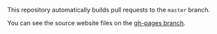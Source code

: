 This repository automatically builds pull requests to the ``master`` branch.

You can see the source website files on the [gh-pages branch](https://github.com/Wallymer/toffeeOSdocs/tree/gh-pages).
